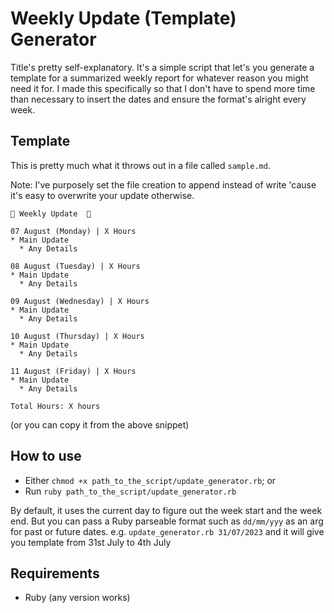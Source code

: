 # Weekly Update (Template) Generator

Title's pretty self-explanatory. It's a simple script that let's you generate a template for a summarized weekly report for whatever reason you might need it for.
I made this specifically so that I don't have to spend more time than necessary to insert the dates and ensure the format's alright every week.

## Template
This is pretty much what it throws out in a file called `sample.md`.

Note:
I've purposely set the file creation to append instead of write 'cause it's easy to overwrite your update otherwise.

```
📆 Weekly Update  📆

07 August (Monday) | X Hours
* Main Update
  * Any Details

08 August (Tuesday) | X Hours
* Main Update
  * Any Details

09 August (Wednesday) | X Hours
* Main Update
  * Any Details

10 August (Thursday) | X Hours
* Main Update
  * Any Details

11 August (Friday) | X Hours
* Main Update
  * Any Details

Total Hours: X hours
```
(or you can copy it from the above snippet)

## How to use
- Either `chmod +x path_to_the_script/update_generator.rb`; or
- Run `ruby path_to_the_script/update_generator.rb`

By default, it uses the current day to figure out the week start and the week end. But you can pass a Ruby parseable format such as `dd/mm/yyy` as an arg for past or future dates.
e.g. `update_generator.rb 31/07/2023` and it will give you template from 31st July to 4th July

## Requirements
- Ruby (any version works)

